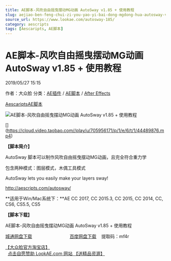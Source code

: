 ```yaml
---
title: AE脚本-风吹自由摇曳摆动MG动画 AutoSway v1.85 + 使用教程
slug: aejiao-ben-feng-chui-zi-you-yao-yi-bai-dong-mgdong-hua-autosway-v1-85-shi-yong-jiao-cheng
source_url: https://www.lookae.com/autosway-185/
category: aescripts
tags: [Aescaripts, AE脚本]
---
```

# AE脚本-风吹自由摇曳摆动MG动画 AutoSway v1.85 + 使用教程

2019/05/27 15:15

作者：大众脸
分类：[AE插件](https://www.lookae.com/after-effects/aechajian/) / [AE脚本](https://www.lookae.com/after-effects/aescripts/) / [After Effects](https://www.lookae.com/after-effects/)

[Aescaripts](https://www.lookae.com/tag/aescaripts/)[AE脚本](https://www.lookae.com/tag/ae%e8%84%9a%e6%9c%ac/)

![AE脚本-风吹自由摇曳摆动MG动画 AutoSway v1.85 + 使用教程](https://www.lookae.com/wp-content/uploads/2019/05/AutoSway.jpg "AE脚本-风吹自由摇曳摆动MG动画 AutoSway v1.85 + 使用教程-LookAE.com")

[﻿[﻿]("https://cloud.video.taobao.com//play/u/705956171/p/1/e/6/t/1/44489876.mp4)](https://cloud.video.taobao.com//play/u/705956171/p/1/e/6/t/1/44489876.mp4)

**【脚本简介】**

AutoSway 脚本可以制作风吹自由摇曳摆动MG动画，且完全符合重力学

包含两种模式：图层模式，木偶工具模式

AutoSway lets you easily make your layers sway!

http://aescripts.com/autosway/

**适用于Win/Mac系统下：**AE CC 2017, CC 2015.3, CC 2015, CC 2014, CC, CS6, CS5.5, CS5

**【脚本下载】**

AE脚本-风吹自由摇曳摆动MG动画 AutoSway v1.85 + 使用教程

[城通网盘下载](https://lookae.ctfile.com/fs/680462-375931351)                              [百度网盘下载](https://pan.baidu.com/s/1g3-I4PWPDBntNIvddDSMHQ)    提取码：mf4r

[【大众脸官方淘宝店】](https://lookae.taobao.com/)                [点击自愿赞助 LookAE.com 网站 【送精品资源】](https://www.lookae.com/sponsor/)
